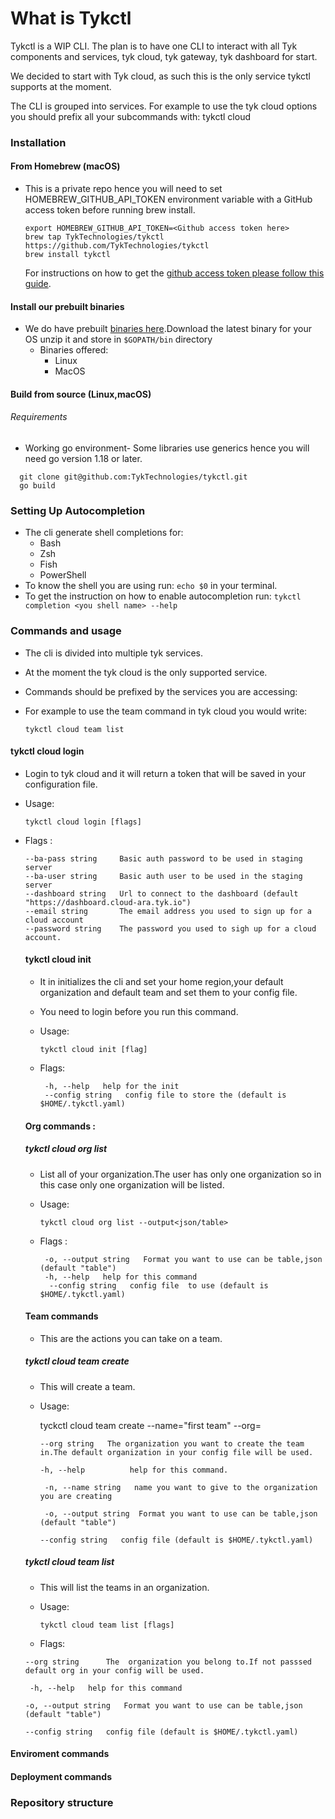 # What is Tykctl

Tykctl is a WIP CLI. The plan is to have one CLI to interact with all Tyk components and services, tyk cloud, tyk gateway, tyk dashboard for start.

We decided to start with Tyk cloud, as such this is the only service tykctl supports at the moment.

The CLI is grouped into services. For example to use the tyk cloud options you should prefix all your subcommands with: tykctl cloud <subcommand and arguments go here>


### Installation
  #### From Homebrew (macOS)
- This is a private repo hence you will need to set HOMEBREW_GITHUB_API_TOKEN environment variable with a GitHub access token before running brew install.
  ```shell
  export HOMEBREW_GITHUB_API_TOKEN=<Github access token here>
  brew tap TykTechnologies/tykctl https://github.com/TykTechnologies/tykctl
  brew install tykctl 
  ```
  For instructions on how to get the [github access token please follow this guide](https://docs.github.com/en/authentication/keeping-your-account-and-data-secure/creating-a-personal-access-token).

 #### Install our prebuilt binaries
  - We do have prebuilt [ binaries here](https://github.com/TykTechnologies/tykctl/releases).Download the latest binary for your OS unzip it and store in `$GOPATH/bin` directory
    - Binaries offered:
       - Linux
       - MacOS 
    
  #### Build from source (Linux,macOS)
 
   ###### Requirements
   - Working go environment- Some libraries use generics hence you will need go version 1.18 or later.
   ```
     git clone git@github.com:TykTechnologies/tykctl.git
     go build 
  ```

   
 ### Setting Up Autocompletion
   - The cli generate shell completions for:
     - Bash
     - Zsh
     - Fish
     - PowerShell
   - To know the shell you are using run:
     `echo $0` in your terminal.
   - To get the instruction on how to enable autocompletion run:
     `tykctl completion <you shell name> --help`
     

  ### Commands and usage
   - The cli is divided into multiple tyk services.
   - At the moment the tyk cloud is the only supported service.
   - Commands should be prefixed by the services you are accessing:
   - For example to use the team command in tyk cloud you would write:
        
     ```tykctl cloud team list```

   #### tykctl cloud login
   - Login to tyk cloud and it will return  a token that will be saved in your configuration file.
   - Usage:
      
      `tykctl cloud login [flags]`
   - Flags :
     ```
     --ba-pass string     Basic auth password to be used in staging server
     --ba-user string     Basic auth user to be used in the staging server
     --dashboard string   Url to connect to the dashboard (default "https://dashboard.cloud-ara.tyk.io")
     --email string       The email address you used to sign up for a cloud account
     --password string    The password you used to sigh up for a cloud account.
     ```
     #### tykctl cloud init
      - It in initializes the cli and set your home region,your default organization and default team and set them to your config file.
      - You need to login before you run this command.
      - Usage:
           
         `tykctl cloud init [flag]`
      - Flags:

          ```
           -h, --help   help for the init
           --config string   config file to store the (default is $HOME/.tykctl.yaml)
        ```
        
      #### Org commands :

        ##### tykctl cloud org list
      - List all of your organization.The user has only one organization so in this case only one organization will be listed.
      - Usage: 
         
          `tykctl cloud org list --output<json/table>`
      - Flags :
         ```
          -o, --output string   Format you want to use can be table,json (default "table")
          -h, --help   help for this command
           --config string   config file  to use (default is $HOME/.tykctl.yaml)
        ```
        
      #### Team commands
      - This are the actions you can take on a team.
      
       ##### tykctl cloud team create
        - This will create a team.
        - Usage:
     
          tyckctl cloud team create --name="first team" --org=<org uuid>
          
          ```
          --org string   The organization you want to create the team in.The default organization in your config file will be used.
          
          -h, --help          help for this command.
         
           -n, --name string   name you want to give to the organization you are creating
         
           -o, --output string  Format you want to use can be table,json (default "table")

          --config string   config file (default is $HOME/.tykctl.yaml)
           ```
        ##### tykctl cloud team list
        - This will list the teams in an organization.
        - Usage:

          `tykctl cloud team list [flags]`
         
        - Flags: 
        ```
        --org string      The  organization you belong to.If not passsed default org in your config will be used.
        
         -h, --help   help for this command
     
        -o, --output string   Format you want to use can be table,json (default "table")
       
        --config string   config file (default is $HOME/.tykctl.yaml)
     ```
    
   #### Enviroment commands
   
   #### Deployment commands
### Repository structure


